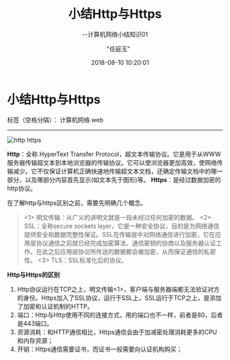 ﻿---
layout: post
title:      "小结Http与Https"
subtitle:   "--计算机网络小结知识01"
date:       2018-08-10 10:20:01
author:     "任庭玉"
catalog: true
tags:
    - web
comments: true
excerpt: 今天学习了计算机网络方面的http和https相关知识，想和大家分享一下。
---

# 小结Http与Https

标签（空格分隔）： 计算机网络 web

---
![http https][1]

**Http**：全称 HyperText Transfer Protocol，超文本传输协议。它是用于从WWW服务器传输超文本到本地浏览器的传输协议。它可以使浏览器更加高效，使网络传输减少。它不仅保证计算机正确快速地传输超文本文档，还确定传输文档中的哪一部分，以及哪部分内容首先显示(如文本先于图形)等。
**Https**：是经过数据加密的http协议。


 在了解http与https区别之前，需要先明确几个概念。

> <1> 明文传输：从广义的讲明文就是一段未经过任何加密的数据。
 <2> SSL：全称secure sockets      layer，它是一种安全协议，目的是为网络通信提供安全和数据完整性保证。SSL在传输层中对网络通信进行加密，它在应用层协议通信之前就已经完成加密算法、通信密钥的协商以及服务器认证工作。在此之后应用层协议所传送的数据都会被加密，从而保证通信的私密性。
 <3> TLS：SSL标准化后的协议。

 
 
**Http与Https的区别**

 1. Http协议运行在TCP之上，明文传输<1>，客户端与服务器端都无法验证对方的身份。Https加入了SSL协议，运行于SSL上，SSL运行于TCP之上，是添加了加密和认证机制的HTTP。
 2. 端口：Http与Http使用不同的连接方式，用的端口也不一样，前者是80，后者是443端口。
 3. 资源消耗：和HTTP通信相比，Https通信会由于加减密处理消耗更多的CPU和内存资源；
 4. 开销：Https通信需要证书，而证书一般需要向认证机构购买； 
 


  [1]: https://timgsa.baidu.com/timg?image&quality=80&size=b9999_10000&sec=1537268670185&di=d2993e1286f2a08b579081290908086f&imgtype=0&src=http://n1.itc.cn/img8/wb/recom/2016/09/09/147339592392689600.JPEG